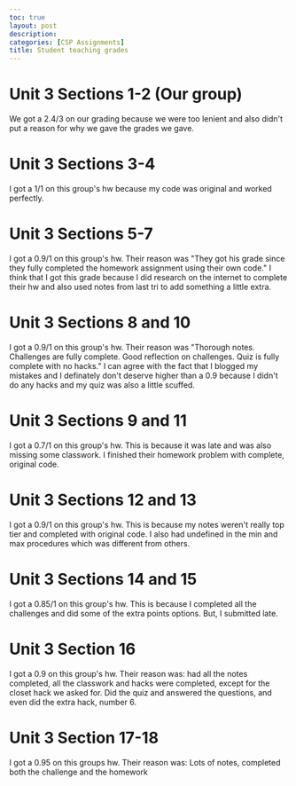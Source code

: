 ```yaml
---
toc: true
layout: post
description: 
categories: [CSP Assignments]
title: Student teaching grades
---
```


# Unit 3 Sections 1-2 (Our group)
We got a 2.4/3 on our grading because we were too lenient and also didn't put a reason for why we gave the grades we gave.

# Unit 3 Sections 3-4
I got a 1/1 on this group's hw because my code was original and worked perfectly.

# Unit 3 Sections 5-7
I got a 0.9/1 on this group's hw. Their reason was "They got his grade since they fully completed the homework assignment using their own code." I think that I got this grade because I did research on the internet to complete their hw and also used notes from last tri to add something a little extra.

# Unit 3 Sections 8 and 10
I got a 0.9/1 on this group's hw. Their reason was "Thorough notes. Challenges are fully complete. Good reflection on challenges. Quiz is fully complete with no hacks." I can agree with the fact that I blogged my mistakes and I definately don't deserve higher than a 0.9 because I didn't do any hacks and my quiz was also a little scuffed.

# Unit 3 Sections 9 and 11
I got a 0.7/1 on this group's hw. This is because it was late and was also missing some classwork. I finished their homework problem with complete, original code.

# Unit 3 Sections 12 and 13
I got a 0.9/1 on this group's hw. This is because my notes weren't really top tier and completed with original code. I also had undefined in the min and max procedures which was different from others.

# Unit 3 Sections 14 and 15
I got a 0.85/1 on this group's hw. This is because I completed all the challenges and did some of the extra points options. But, I submitted late.

# Unit 3 Section 16
I got a 0.9 on this group's hw. Their reason was: had all the notes completed, all the classwork and hacks were completed, except for the closet hack we asked for. Did the quiz and answered the questions, and even did the extra hack, number 6.

# Unit 3 Section 17-18
I got a 0.95 on this groups hw. Their reason was: Lots of notes, completed both the challenge and the homework